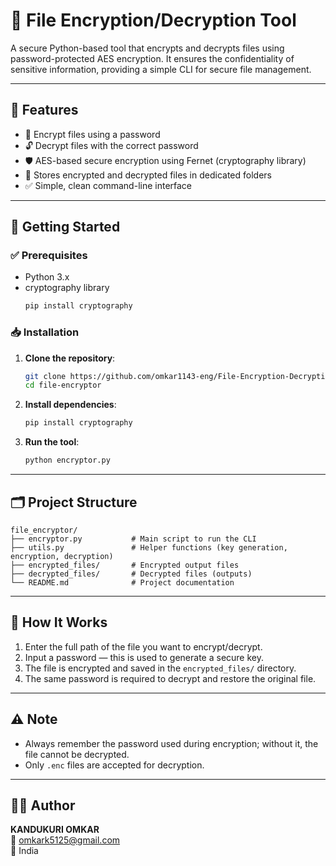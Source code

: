 
# 🔐 File Encryption/Decryption Tool

A secure Python-based tool that encrypts and decrypts files using password-protected AES encryption. It ensures the confidentiality of sensitive information, providing a simple CLI for secure file management.

---

## 📌 Features

- 🔐 Encrypt files using a password  
- 🔓 Decrypt files with the correct password  
- 🛡️ AES-based secure encryption using Fernet (cryptography library)  
- 📁 Stores encrypted and decrypted files in dedicated folders  
- ✅ Simple, clean command-line interface  

---

## 🚀 Getting Started

### ✅ Prerequisites

- Python 3.x  
- cryptography library  
  ```bash
  pip install cryptography
  ```

### 📥 Installation

1. **Clone the repository**:  
   ```bash
   git clone https://github.com/omkar1143-eng/File-Encryption-Decryption-Tool.git
   cd file-encryptor
   ```

2. **Install dependencies**:  
   ```bash
   pip install cryptography
   ```

3. **Run the tool**:  
   ```bash
   python encryptor.py
   ```

---

## 🗂️ Project Structure

```
file_encryptor/
├── encryptor.py           # Main script to run the CLI
├── utils.py               # Helper functions (key generation, encryption, decryption)
├── encrypted_files/       # Encrypted output files
├── decrypted_files/       # Decrypted files (outputs)
└── README.md              # Project documentation
```

---

## 🔐 How It Works

1. Enter the full path of the file you want to encrypt/decrypt.  
2. Input a password — this is used to generate a secure key.  
3. The file is encrypted and saved in the `encrypted_files/` directory.  
4. The same password is required to decrypt and restore the original file.  

---

## ⚠️ Note

- Always remember the password used during encryption; without it, the file cannot be decrypted.  
- Only `.enc` files are accepted for decryption.  

---

## 👨‍💻 Author

**KANDUKURI OMKAR**  
📧 omkark5125@gmail.com  
📍 India
